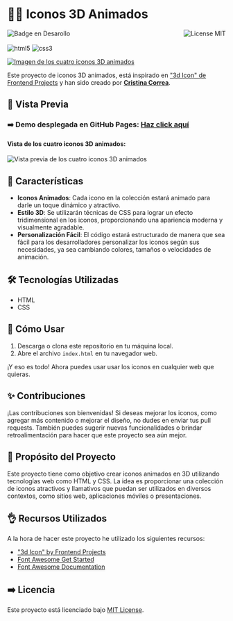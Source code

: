 # 🧊🍋 Iconos 3D Animados
![Badge en Desarollo](https://img.shields.io/badge/STATUS-FINALIZADO-violet)
<img align="right" alt="License MIT" src="https://img.shields.io/badge/LICENSE-MIT-green" /> <br/><br/>
<img alt="html5" src="https://img.shields.io/badge/-HTML5-E34F26?style=flat-square&logo=html5&logoColor=white" />
<img alt="css3" src="https://img.shields.io/badge/-CSS3-1572B6?style=flat-square&logo=css3&logoColor=white" />

[![Imagen de los cuatro iconos 3D animados](https://github.com/CrisCorreaS/animated-3d-icons/blob/main/img/visualizaci%C3%B3n/iconos-vista.png)](https://criscorreas.github.io/animated-3d-icons/)

Este proyecto de iconos 3D animados, está inspirado en ["3d Icon" de Frontend Projects](https://frontendsprojects.com/3d-icon/) y han sido creado por **[Cristina Correa](https://www.linkedin.com/in/cristina-correa-segade/)**.

## 👀 Vista Previa

### ➡️ **Demo desplegada en GitHub Pages:** **[Haz click aquí](https://criscorreas.github.io/animated-3d-icons/)**

#### Vista de los cuatro iconos 3D animados:
![Vista previa de los cuatro iconos 3D animados](https://github.com/CrisCorreaS/animated-3d-icons/blob/main/img/visualizaci%C3%B3n/iconos-vista.png)


## 🌱 Características

- **Iconos Animados**: Cada icono en la colección estará animado para darle un toque dinámico y atractivo.
- **Estilo 3D**: Se utilizarán técnicas de CSS para lograr un efecto tridimensional en los iconos, proporcionando una apariencia moderna y visualmente agradable.
- **Personalización Fácil**: El código estará estructurado de manera que sea fácil para los desarrolladores personalizar los iconos según sus necesidades, ya sea cambiando colores, tamaños o velocidades de animación.

## 🛠️ Tecnologías Utilizadas

- HTML
- CSS

## 📓 Cómo Usar

1. Descarga o clona este repositorio en tu máquina local.
2. Abre el archivo `index.html` en tu navegador web.

¡Y eso es todo! Ahora puedes usar usar los iconos en cualquier web que quieras.

## ✨ Contribuciones

¡Las contribuciones son bienvenidas! Si deseas mejorar los iconos, como agregar más contenido o mejorar el diseño, no dudes en enviar tus pull requests. También puedes sugerir nuevas funcionalidades o brindar retroalimentación para hacer que este proyecto sea aún mejor.

## 🎯 Propósito del Proyecto

Este proyecto tiene como objetivo crear iconos animados en 3D utilizando tecnologías web como HTML y CSS. La idea es proporcionar una colección de iconos atractivos y llamativos que puedan ser utilizados en diversos contextos, como sitios web, aplicaciones móviles o presentaciones.

## 👌 Recursos Utilizados
A la hora de hacer este proyecto he utilizado los siguientes recursos:
- ["3d Icon" by Frontend Projects](https://frontendsprojects.com/3d-icon/)
- [Font Awesome Get Started](https://fontawesome.com/docs/web/setup/get-started)
- [Font Awesome Documentation](https://fontawesome.com/v5/docs/web/reference-icons/)


## ➡️ Licencia
Este proyecto está licenciado bajo [MIT License](https://opensource.org/license/mit/).
